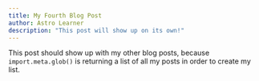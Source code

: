 ```yaml
---
title: My Fourth Blog Post
author: Astro Learner
description: "This post will show up on its own!"
---
```

This post should show up with my other blog posts, because `import.meta.glob()` is returning a list of all my posts in order to create my list.